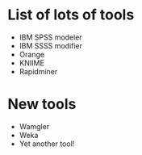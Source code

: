 # List of lots of tools 
- IBM SPSS modeler 
- IBM SSSS modifier 
- Orange 
- KNIIME
- Rapidminer 
# New tools 
- Wamgler 
- Weka
- Yet another tool!

